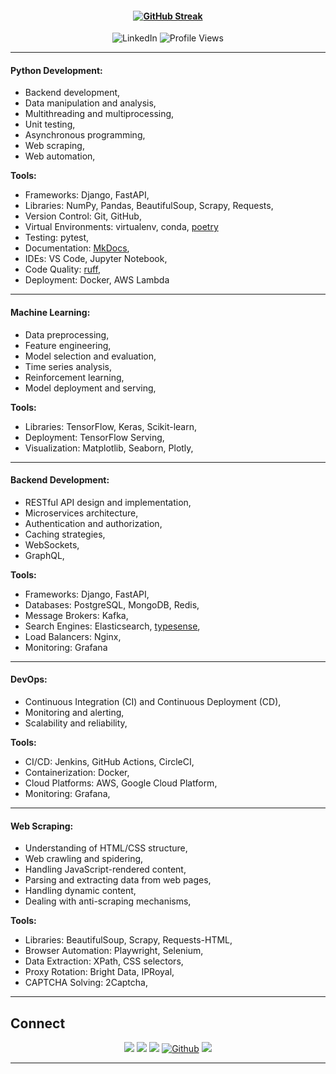 
<h4 align="center"><a href="https://git.io/streak-stats"><img src="https://streak-stats.demolab.com?user=faisal-fida&theme=dark&hide_border=true" alt="GitHub Streak" /></a></h4>
<div align="center">
  <img src="https://img.shields.io/badge/-LinkedIn-0072b1?style=flat-square&logo=Linkedin&logoColor=white&link=https://www.linkedin.com/in/faisal-fida" alt="LinkedIn" />
  <img src="https://komarev.com/ghpvc/?username=faisal-fida" alt="Profile Views" />
</div>

---
#### Python Development:
- Backend development,
- Data manipulation and analysis,
- Multithreading and multiprocessing,
- Unit testing,
- Asynchronous programming,
- Web scraping,
- Web automation,

**Tools:**
- Frameworks: Django, FastAPI,
- Libraries: NumPy, Pandas, BeautifulSoup, Scrapy, Requests,
- Version Control: Git, GitHub,
- Virtual Environments: virtualenv, conda, [poetry](https://github.com/python-poetry/poetry)
- Testing: pytest,
- Documentation: [MkDocs](https://github.com/squidfunk/mkdocs-material),
- IDEs: VS Code, Jupyter Notebook,
- Code Quality: [ruff](https://github.com/astral-sh/ruff),
- Deployment: Docker, AWS Lambda
---
#### Machine Learning:
- Data preprocessing,
- Feature engineering,
- Model selection and evaluation,
- Time series analysis,
- Reinforcement learning,
- Model deployment and serving,

**Tools:**
- Libraries: TensorFlow, Keras, Scikit-learn,
- Deployment: TensorFlow Serving, 
- Visualization: Matplotlib, Seaborn, Plotly,
---
#### Backend Development:
- RESTful API design and implementation,
- Microservices architecture,
- Authentication and authorization,
- Caching strategies,
- WebSockets,
- GraphQL,

**Tools:**
- Frameworks: Django, FastAPI,
- Databases: PostgreSQL, MongoDB, Redis,
- Message Brokers: Kafka,
- Search Engines: Elasticsearch, [typesense](https://github.com/typesense/typesense),
- Load Balancers: Nginx,
- Monitoring: Grafana
---
#### DevOps:
- Continuous Integration (CI) and Continuous Deployment (CD),
- Monitoring and alerting,
- Scalability and reliability,

**Tools:**
- CI/CD: Jenkins, GitHub Actions, CircleCI,
- Containerization: Docker,
- Cloud Platforms: AWS, Google Cloud Platform,
- Monitoring: Grafana,
---
#### Web Scraping:
- Understanding of HTML/CSS structure,
- Web crawling and spidering,
- Handling JavaScript-rendered content,
- Parsing and extracting data from web pages,
- Handling dynamic content,
- Dealing with anti-scraping mechanisms,

**Tools:**
- Libraries: BeautifulSoup, Scrapy, Requests-HTML,
- Browser Automation: Playwright, Selenium,
- Data Extraction: XPath, CSS selectors,
- Proxy Rotation: Bright Data, IPRoyal,
- CAPTCHA Solving: 2Captcha,
---
## Connect

<p align="center">
  <a href="https://www.linkedin.com/in/faisal-fida/"><img src="https://img.shields.io/badge/linkedin-%230077B5.svg?&style=for-the-badge&logo=linkedin&logoColor=white" /></a>
  <a href="https://medium.com/@faisal-fida"><img src="https://img.shields.io/badge/medium-%2312100E.svg?&style=for-the-badge&logo=medium&logoColor=white" /></a>
  <a href="https://www.instagram.com/faisalfida.4/"><img src="https://img.shields.io/badge/instagram-%23E4405F.svg?&style=for-the-badge&logo=instagram&logoColor=white" /></a>
  <a href="https://github.com/faisal-fida" target="_blank"><img alt="Github" src="https://img.shields.io/badge/GitHub-%2312100E.svg?&style=for-the-badge&logo=Github&logoColor=blue" /></a>
  <a href="https://www.facebook.com/faisal-fida.4"><img src="https://img.shields.io/badge/facebook-%231877F2.svg?&style=for-the-badge&logo=facebook&logoColor=white" /></a>
</p>

---
